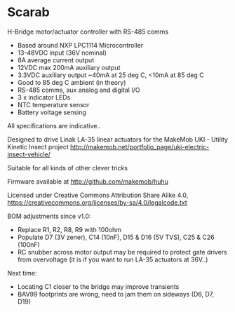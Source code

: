 # Scarab
H-Bridge motor/actuator controller with RS-485 comms

- Based around NXP LPC1114 Microcontroller
- 13-48VDC input (36V nominal)
- 8A average current output
- 12VDC max 200mA auxiliary output
- 3.3VDC auxiliary output ~40mA at 25 deg C, <10mA at 85 deg C
- Good to 85 deg C ambient (in theory)
- RS-485 comms, aux analog and digital I/O
- 3 x indicator LEDs
- NTC temperature sensor
- Battery voltage sensing

All specifications are indicative..

Designed to drive Linak LA-35 linear actuators for the MakeMob UKI - Utility Kinetic Insect project http://makemob.net/portfolio_page/uki-electric-insect-vehicle/

Suitable for all kinds of other clever tricks

Firmware available at http://github.com/makemob/huhu

Licensed under Creative Commons Attribution Share Alike 4.0, https://creativecommons.org/licenses/by-sa/4.0/legalcode.txt


BOM adjustments since v1.0:
- Replace R1, R2, R8, R9 with 100ohm
- Populate D7 (3V zener), C14 (10nF), D15 & D16 (5V TVS), C25 & C26 (100nF)
- RC snubber across motor output may be required to protect gate drivers from overvoltage (it is if you want to run LA-35 actuators at 36V..)

Next time:
- Locating C1 closer to the bridge may improve transients
- BAV99 footprints are wrong, need to jam them on sideways (D6, D7, D19)
